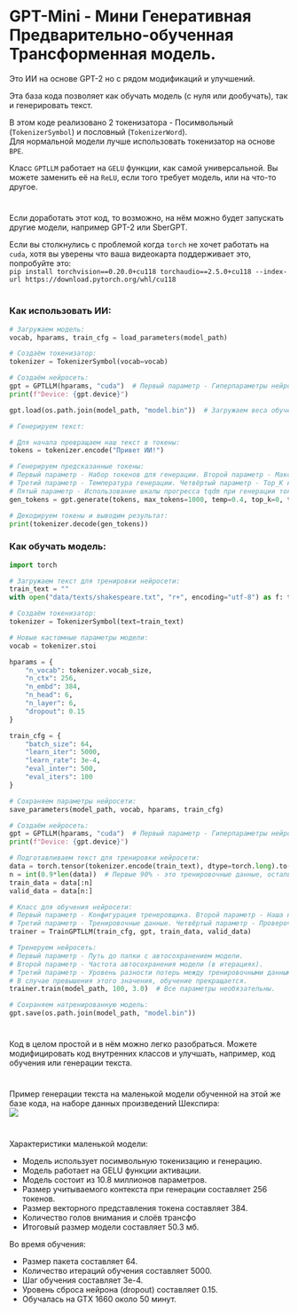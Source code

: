  # GPT-Mini - Мини Генеративная Предварительно-обученная Трансформенная модель.

Это ИИ на основе GPT-2 но с рядом модификаций и улучшений.

Эта база кода позволяет как обучать модель (с нуля или дообучать), так и генерировать текст.</br>

В этом коде реализовано 2 токенизатора - Посимвольный (```TokenizerSymbol```) и пословный (```TokenizerWord```).</br>
Для нормальной модели лучше использовать токенизатор на основе ```BPE```.</br>

Класс ```GPTLLM``` работает на ```GELU``` функции, как самой универсальной. Вы можете заменить её на ```ReLU```, если того требует модель, или на что-то другое.

#

Если доработать этот код, то возможно, на нём можно будет запускать другие модели, например GPT-2 или SberGPT.

Если вы столкнулись с проблемой когда ```torch``` не хочет работать на ```cuda```, хотя вы уверены что ваша видеокарта поддерживает это, попробуйте это:</br>
```pip install torchvision==0.20.0+cu118 torchaudio==2.5.0+cu118 --index-url https://download.pytorch.org/whl/cu118```

#

### Как использовать ИИ:
```python
# Загружаем модель:
vocab, hparams, train_cfg = load_parameters(model_path)

# Создаём токенизатор:
tokenizer = TokenizerSymbol(vocab=vocab)

# Создаём нейросеть:
gpt = GPTLLM(hparams, "cuda")  # Первый параметр - Гиперпараметры нейросети. Второй параметр - Вычислительное устройство.
print(f"Device: {gpt.device}")

gpt.load(os.path.join(model_path, "model.bin"))  # Загружаем веса обученной нейросети в нашу нейросеть.

# Генерируем текст:

# Для начала превращаем наш текст в токены:
tokens = tokenizer.encode("Привет ИИ!")

# Генерируем предсказанные токены:
# Первый параметр - Набор токенов для генерации. Второй параметр - Максимальное количество генерируемых токенов.
# Третий параметр - Температура генерации. Четвёртый параметр - Top_K коэф.
# Пятый параметр - Использование шкалы прогресса tqdm при генерации токенов.
gen_tokens = gpt.generate(tokens, max_tokens=1000, temp=0.4, top_k=0, tqdm_use=True)

# Декодируем токены и выводим результат:
print(tokenizer.decode(gen_tokens))
```

### Как обучать модель:
```python
import torch

# Загружаем текст для тренировки нейросети:
train_text = ""
with open("data/texts/shakespeare.txt", "r+", encoding="utf-8") as f: train_text = f.read()

# Создаём токенизатор:
tokenizer = TokenizerSymbol(text=train_text)

# Новые кастомные параметры модели:
vocab = tokenizer.stoi

hparams = {
    "n_vocab": tokenizer.vocab_size,
    "n_ctx": 256,
    "n_embd": 384,
    "n_head": 6,
    "n_layer": 6,
    "dropout": 0.15
}

train_cfg = {
    "batch_size": 64,
    "learn_iter": 5000,
    "learn_rate": 3e-4,
    "eval_inter": 500,
    "eval_iters": 100
}

# Сохраняем параметры нейросети:
save_parameters(model_path, vocab, hparams, train_cfg)

# Создаём нейросеть:
gpt = GPTLLM(hparams, "cuda")  # Первый параметр - Гиперпараметры нейросети. Второй параметр - Вычислительное устройство.
print(f"Device: {gpt.device}")

# Подготавливаем текст для тренировки нейросети:
data = torch.tensor(tokenizer.encode(train_text), dtype=torch.long).to(gpt.device)
n = int(0.9*len(data))  # Первые 90% - это тренировочные данные, остальные 10% - Проверочные данные.
train_data = data[:n]
valid_data = data[n:]

# Класс для обучения нейросети:
# Первый параметр - Конфигурация тренеровщика. Второй параметр - Наша нейросеть.
# Третий параметр - Тренировочные данные. Четвёртый параметр - Проверочные данные.
trainer = TrainGPTLLM(train_cfg, gpt, train_data, valid_data)

# Тренеруем нейросеть:
# Первый параметр - Путь до папки с автосохранением модели.
# Второй параметр - Частота автосохранения модели (в итерациях).
# Третий параметр - Уровень разности потерь между тренировочными данными и проверочными.
# В случае превышения этого значения, обучение прекращается.
trainer.train(model_path, 100, 3.0)  # Все параметры необязательны.

# Сохраняем натренированную модель:
gpt.save(os.path.join(model_path, "model.bin"))
```

#

Код в целом простой и в нём можно легко разобраться. Можете модифицировать код внутренних классов и улучшать, например, код обучения или генерации текста.

#

Пример генерации текста на маленькой модели обученной на этой же базе кода, на наборе данных произведений Шекспира:</br>
![](https://github.com/user-attachments/assets/875a041b-9355-429b-b2fb-99df8f475e5d)

#

Характеристики маленькой модели:
- Модель использует посимвольную токенизацию и генерацию.
- Модель работает на GELU функции активации.
- Модель состоит из 10.8 миллионов параметров.
- Размер учитываемого контекста при генерации составляет 256 токенов.
- Размер векторного представления токена составляет 384.
- Количество голов внимания и слоёв трансфо
- Итоговый размер модели составляет 50.3 мб.

Во время обучения:
- Размер пакета составляет 64.
- Количество итераций обучения составляет 5000.
- Шаг обучения составляет 3e-4.
- Уровень сброса нейрона (dropout) составляет 0.15.
- Обучалась на GTX 1660 около 50 минут.
